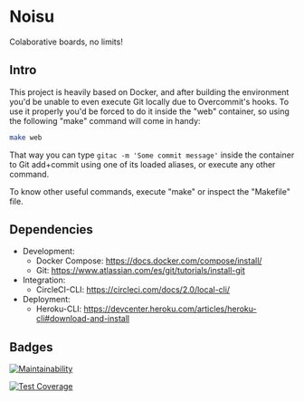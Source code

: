 # Noisu

Colaborative boards, no limits!

## Intro

This project is heavily based on Docker, and after building the environment you'd be unable to even execute Git locally due to Overcommit's hooks. To use it properly you'd be forced to do it inside the "web" container, so using the following "make" command will come in handy:

```bash
make web
```

That way you can type `gitac -m 'Some commit message'` inside the container to Git add+commit using one of its loaded aliases, or execute any other command.

To know other useful commands, execute "make" or inspect the "Makefile" file.

## Dependencies

- Development:
    * Docker Compose: https://docs.docker.com/compose/install/
    * Git: https://www.atlassian.com/es/git/tutorials/install-git
- Integration:
    * CircleCI-CLI: https://circleci.com/docs/2.0/local-cli/
- Deployment:
    * Heroku-CLI: https://devcenter.heroku.com/articles/heroku-cli#download-and-install

## Badges

[![Maintainability](https://api.codeclimate.com/v1/badges/565515be775b0f60382f/maintainability)](https://codeclimate.com/github/d-herrero/noisu/maintainability)

[![Test Coverage](https://api.codeclimate.com/v1/badges/565515be775b0f60382f/test_coverage)](https://codeclimate.com/github/d-herrero/noisu/test_coverage)